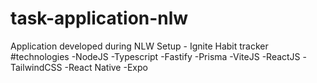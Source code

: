 # task-application-nlw
Application developed during NLW Setup - Ignite
Habit tracker
#technologies
-NodeJS
-Typescript
-Fastify
-Prisma
-ViteJS
-ReactJS
-TailwindCSS
-React Native
-Expo
